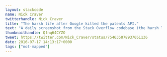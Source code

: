 ```yaml
---
layout: stackcode
name: Nick Craver
twitterhandle: Nick_Craver
title: "The harsh life after Google killed the patents API."
text: "A daily screenshot from the Stack Overflow codebase (the harsh life after Google killed the patents API). "
thumbnailhandle: Qfnq64CYZO
tweet: https://twitter.com/Nick_Craver/status/754635078937051136
date: 2016-07-17 14:13:17+0000
tags: ["not-mapped"]
---
```

